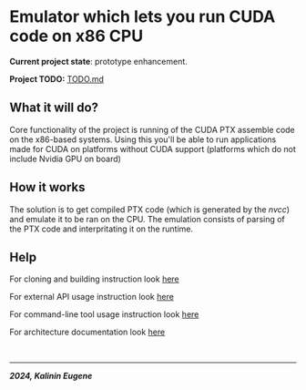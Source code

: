 # Emulator which lets you run CUDA code on x86 CPU

**Current project state**: prototype enhancement.

**Project TODO:** [TODO.md](./TODO.md)


## What it will do?

Core functionality of the project is running of the CUDA PTX assemble code on the x86-based systems.
Using this you'll be able to run applications made for CUDA on platforms without CUDA support (platforms which do not include Nvidia GPU on board)

## How it works

The solution is to get compiled PTX code (which is generated by the _nvcc_) and emulate it to be ran on the CPU. The emulation consists of parsing of the PTX code and interpritating it on the runtime.

## Help

For cloning and building instruction look [here](./docs/building/build_instruction.md)

For external API usage instruction look [here](./code/core/emulator/api/export/README.md)

For command-line tool usage instruction look [here](./code/core/interfaces/emulator_cmd/README.md)

For architecture documentation look [here](./docs/core_functionality/architecture.md)

<br>

---
***2024, Kalinin Eugene***
